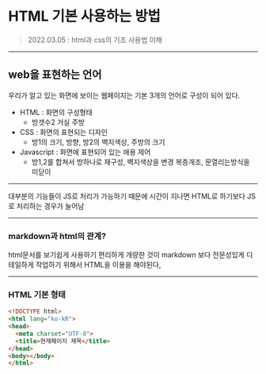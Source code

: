 # HTML 기본 사용하는 방법

> 2022.03.05 : html과 css의 기초 사용법 이해
---

## web을 표현하는 언어
우리가 알고 있는 화면에 보이는 웹페이지는 기본 3개의 언어로 구성이 되어 있다.

- HTML : 화면의 구성형태
  - 방갯수2 거실 주방  
- CSS : 화면의 표현되는 디자인
  - 방1의 크기, 방향, 방2의 벽지색상, 주방의 크기
- Javascript : 화면에 표현되어 있는 애용 제어
  - 방1,2를 합쳐서 방하나로 재구성, 벽지색상을 변경 복층개조, 문열리는방식을 미닫이

---
대부분의 기능들이 JS로 처리가 가능하기 때문에 시간이 지나면 HTML로 하기보다 JS로 처리하는 경우가 늘어남

---
### markdown과 html의 관계?
html문서를 보기쉽게 사용하기 편리하게 개량한 것이 markdown
보다 전문성있게 디테일하게 작업하기 위해서 HTML을 이용을 해야된다,

---

### HTML 기본 형태
  ```html
<!DOCTYPE html>
<html lang="ko-kR">
  <head>
    <meta charset="UTF-8">
    <title>현재페이지 제목</title>
  </head>
  <body></body>
</html>
```
